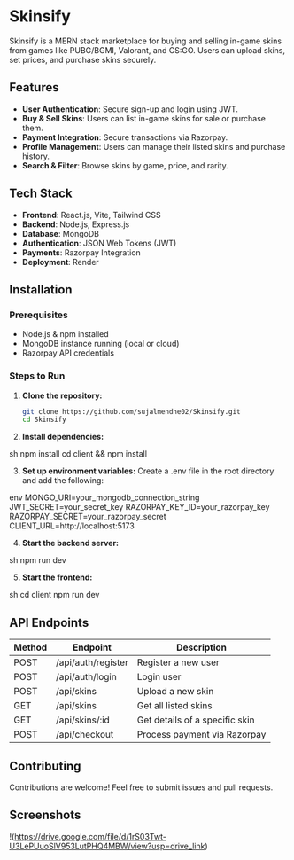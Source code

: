 # Skinsify

Skinsify is a MERN stack marketplace for buying and selling in-game skins from games like PUBG/BGMI, Valorant, and CS:GO. Users can upload skins, set prices, and purchase skins securely.

## Features

- **User Authentication**: Secure sign-up and login using JWT.
- **Buy & Sell Skins**: Users can list in-game skins for sale or purchase them.
- **Payment Integration**: Secure transactions via Razorpay.
- **Profile Management**: Users can manage their listed skins and purchase history.
- **Search & Filter**: Browse skins by game, price, and rarity.

## Tech Stack

- **Frontend**: React.js, Vite, Tailwind CSS
- **Backend**: Node.js, Express.js
- **Database**: MongoDB
- **Authentication**: JSON Web Tokens (JWT)
- **Payments**: Razorpay Integration
- **Deployment**: Render

## Installation

### Prerequisites
- Node.js & npm installed
- MongoDB instance running (local or cloud)
- Razorpay API credentials

### Steps to Run

1. **Clone the repository:**
   ```sh
   git clone https://github.com/sujalmendhe02/Skinsify.git
   cd Skinsify
2. **Install dependencies:**
   
sh
   npm install
   cd client && npm install


3. **Set up environment variables:**
   Create a .env file in the root directory and add the following:
   
env
  MONGO_URI=your_mongodb_connection_string
  JWT_SECRET=your_secret_key
  RAZORPAY_KEY_ID=your_razorpay_key
  RAZORPAY_SECRET=your_razorpay_secret
  CLIENT_URL=http://localhost:5173



4. **Start the backend server:**
   
sh
   npm run dev


5. **Start the frontend:**
   
sh
   cd client
   npm run dev

## API Endpoints

| Method | Endpoint            | Description                   |
|--------|---------------------|-------------------------------|
| POST   | /api/auth/register  | Register a new user           |
| POST   | /api/auth/login     | Login user                    |
| POST   | /api/skins          | Upload a new skin             |
| GET    | /api/skins          | Get all listed skins          |
| GET    | /api/skins/:id      | Get details of a specific skin|
| POST   | /api/checkout       | Process payment via Razorpay  |

## Contributing

Contributions are welcome! Feel free to submit issues and pull requests.

## Screenshots

!(https://drive.google.com/file/d/1rS03Twt-U3LePUuoSlV953LutPHQ4MBW/view?usp=drive_link)
